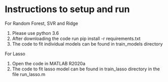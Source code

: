 # Instructions to setup and run

For Random Forest, SVR and Ridge

1. Please use python 3.6
2. After downloading the code run pip install -r requirements.txt
3. The code to fit individual models can be found in train_models directory

For Lasso

1. Open the code in MATLAB R2020a
2. The code to fit lasso model can be found in train_lasso directory in the file run_lasso.m
